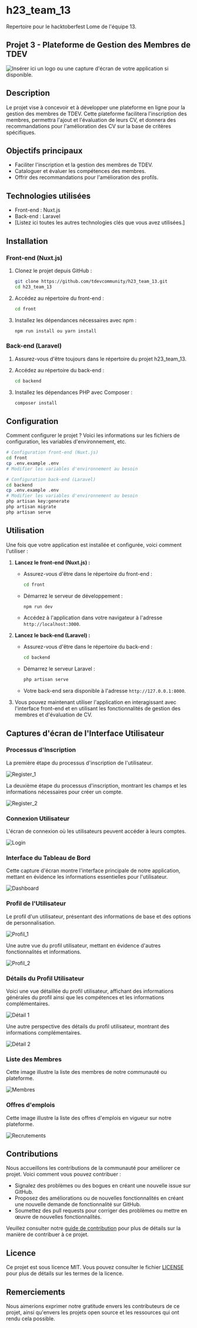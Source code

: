 # h23_team_13

Repertoire pour le hacktoberfest Lome de l'équipe 13.

## Projet 3 - Plateforme de Gestion des Membres de TDEV

![Insérer ici un logo ou une capture d'écran de votre application si disponible.](https://ourtdev.com/wp-content/uploads/2023/06/TDEV-LOGO-1536x668.png)


## Description
Le projet vise à concevoir et à développer une plateforme en ligne pour la gestion des membres de TDEV. Cette plateforme facilitera l'inscription des membres, permettra l'ajout et l'évaluation de leurs CV, et donnera des recommandations pour l'amélioration des CV sur la base de critères spécifiques.

## Objectifs principaux
- Faciliter l'inscription et la gestion des membres de TDEV.
- Cataloguer et évaluer les compétences des membres.
- Offrir des recommandations pour l'amélioration des profils.

## Technologies utilisées
- Front-end : Nuxt.js
- Back-end : Laravel
- [Listez ici toutes les autres technologies clés que vous avez utilisées.]

## Installation

### Front-end (Nuxt.js)
1. Clonez le projet depuis GitHub :
    ```bash
    git clone https://github.com/tdevcommunity/h23_team_13.git
    cd h23_team_13
    ```

2. Accédez au répertoire du front-end :
    ```bash
    cd front
    ```

3. Installez les dépendances nécessaires avec npm :
    ```bash
    npm run install ou yarn install
    ```

### Back-end (Laravel)
1. Assurez-vous d'être toujours dans le répertoire du projet h23_team_13.

2. Accédez au répertoire du back-end :
    ```bash
    cd backend
    ```

3. Installez les dépendances PHP avec Composer :
    ```bash
    composer install
    ```

## Configuration
Comment configurer le projet ? Voici les informations sur les fichiers de configuration, les variables d'environnement, etc.

```bash
# Configuration front-end (Nuxt.js)
cd front
cp .env.example .env
# Modifier les variables d'environnement au besoin

# Configuration back-end (Laravel)
cd backend
cp .env.example .env
# Modifier les variables d'environnement au besoin
php artisan key:generate
php artisan migrate
php artisan serve

```



## Utilisation

Une fois que votre application est installée et configurée, voici comment l'utiliser :

1. **Lancez le front-end (Nuxt.js) :**
   - Assurez-vous d'être dans le répertoire du front-end :
     ```bash
     cd front
     ```
   - Démarrez le serveur de développement :
     ```bash
     npm run dev
     ```
   - Accédez à l'application dans votre navigateur à l'adresse `http://localhost:3000`.

2. **Lancez le back-end (Laravel) :**
   - Assurez-vous d'être dans le répertoire du back-end :
     ```bash
     cd backend
     ```
   - Démarrez le serveur Laravel :
     ```bash
     php artisan serve
     ```
   - Votre back-end sera disponible à l'adresse `http://127.0.0.1:8000`.

3. Vous pouvez maintenant utiliser l'application en interagissant avec l'interface front-end et en utilisant les fonctionnalités de gestion des membres et d'évaluation de CV.

## Captures d'écran de l'Interface Utilisateur

### Processus d'Inscription
La première étape du processus d'inscription de l'utilisateur.

![Register_1](https://github.com/tdevcommunity/h23_team_13/blob/main/reg1.PNG)

La deuxième étape du processus d'inscription, montrant les champs et les informations nécessaires pour créer un compte.

![Register_2](https://github.com/tdevcommunity/h23_team_13/blob/main/reg2.PNG)


### Connexion Utilisateur
L'écran de connexion où les utilisateurs peuvent accéder à leurs comptes.

![Login](https://github.com/tdevcommunity/h23_team_13/blob/main/log.PNG)


### Interface du Tableau de Bord
Cette capture d'écran montre l'interface principale de notre application, mettant en évidence les informations essentielles pour l'utilisateur.

![Dashboard](https://github.com/tdevcommunity/h23_team_13/blob/main/dashb.PNG)


### Profil de l'Utilisateur
Le profil d'un utilisateur, présentant des informations de base et des options de personnalisation.

![Profil_1](https://github.com/tdevcommunity/h23_team_13/blob/main/profil1.PNG)


Une autre vue du profil utilisateur, mettant en évidence d'autres fonctionnalités et informations.

![Profil_2](https://github.com/tdevcommunity/h23_team_13/blob/main/profil2.PNG)


### Détails du Profil Utilisateur
Voici une vue détaillée du profil utilisateur, affichant des informations générales du profil ainsi que les compétences et les informations complémentaires.

![Détail 1](https://github.com/tdevcommunity/h23_team_13/blob/main/detail1.PNG)


Une autre perspective des détails du profil utilisateur, montrant des informations complémentaires.

![Détail 2](https://github.com/tdevcommunity/h23_team_13/blob/main/detail2.PNG)



### Liste des Membres
Cette image illustre la liste des membres de notre communauté ou plateforme.

![Membres](https://github.com/tdevcommunity/h23_team_13/blob/main/members.PNG)


### Offres d'emplois
Cette image illustre la liste des offres d'emplois en vigueur sur notre plateforme.

![Recrutements](https://github.com/tdevcommunity/h23_team_13/blob/main/supply.PNG)


## Contributions

Nous accueillons les contributions de la communauté pour améliorer ce projet. Voici comment vous pouvez contribuer :

- Signalez des problèmes ou des bogues en créant une nouvelle issue sur GitHub.
- Proposez des améliorations ou de nouvelles fonctionnalités en créant une nouvelle demande de fonctionnalité sur GitHub.
- Soumettez des pull requests pour corriger des problèmes ou mettre en œuvre de nouvelles fonctionnalités.

Veuillez consulter notre [guide de contribution](CONTRIBUTING.md) pour plus de détails sur la manière de contribuer à ce projet.

## Licence

Ce projet est sous licence MIT. Vous pouvez consulter le fichier [LICENSE](LICENSE) pour plus de détails sur les termes de la licence.

## Remerciements

Nous aimerions exprimer notre gratitude envers les contributeurs de ce projet, ainsi qu'envers les projets open source et les ressources qui ont rendu cela possible.

